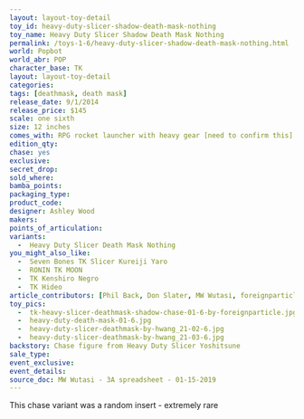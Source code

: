 ```yaml
---
layout: layout-toy-detail 
toy_id: heavy-duty-slicer-shadow-death-mask-nothing
toy_name: Heavy Duty Slicer Shadow Death Mask Nothing
permalink: /toys-1-6/heavy-duty-slicer-shadow-death-mask-nothing.html
world: Popbot
world_abr: POP
character_base: TK
layout: layout-toy-detail
categories: 
tags: [deathmask, death mask]
release_date: 9/1/2014
release_price: $145 
scale: one sixth
size: 12 inches
comes_with: RPG rocket launcher with heavy gear [need to confirm this]
edition_qty: 
chase: yes
exclusive: 
secret_drop: 
sold_where: 
bamba_points: 
packaging_type: 
product_code:
designer: Ashley Wood
makers: 
points_of_articulation: 
variants: 
  -  Heavy Duty Slicer Death Mask Nothing
you_might_also_like: 
  -  Seven Bones TK Slicer Kureiji Yaro
  -  RONIN TK MOON
  -  TK Kenshiro Negro
  -  TK Hideo 
article_contributors: [Phil Back, Don Slater, MW Wutasi, foreignparticle, 3a_boltman, hwang_21]
toy_pics: 
  -  tk-heavy-slicer-deathmask-shadow-chase-01-6-by-foreignparticle.jpg
  -  heavy-duty-death-mask-01-6.jpg
  -  heavy-duty-slicer-deathmask-by-hwang_21-02-6.jpg
  -  heavy-duty-slicer-deathmask-by-hwang_21-03-6.jpg
backstory: Chase figure from Heavy Duty Slicer Yoshitsune
sale_type: 
event_exclusive: 
event_details: 
source_doc: MW Wutasi - 3A spreadsheet - 01-15-2019
---
```

This chase variant was a random insert - extremely rare